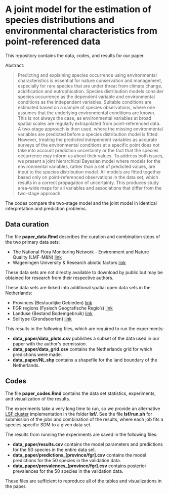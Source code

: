  # A joint model for the estimation of species distributions and environmental characteristics from point-referenced data
 
This repository contains the data, codes, and results for our paper. 

Abstract:
> Predicting and explaining species occurrence using environmental characteristics is essential for nature conservation and management, especially for rare species that are under threat from climate change, acidification and eutrophication. Species distribution models consider species occurrence as the dependent variable and environmental conditions as the independent variables. Suitable conditions are estimated based on a sample of species observations, where one assumes that the underlying environmental conditions are known. This is not always the case, as environmental variables at broad spatial scales are regularly extrapolated from point-referenced data. A two-stage approach is then used, where the missing environmental variables are predicted before a species distribution model is fitted. However, treating the predicted independent variables as accurate surveys of the environmental conditions at a specific point does not take into account prediction uncertainty or the fact that the species occurrence may inform us about their values. To address both issues, we present a joint hierarchical Bayesian model where models for the environmental variables, rather than a set of predicted values, are input to the species distribution model. All models are fitted together based only on point-referenced observations in the data set, which results in a correct propagation of uncertainty. This produces study area-wide maps for all variables and associations that differ from the two-stage approach.

The codes compare the two-stage model and the joint model in identical interpretation and prediction problems.

 ## Data curation

The file **paper_data.Rmd** describes the curation and combination steps of the two primary data sets:
 - The National Flora Monitoring Network - Environment and Nature Quality (LMF-M\&N) [link](https://www.rivm.nl/publicaties/ontwerp-landelijk-meetnet-flora-milieu-natuurkwaliteit-lmf-mn)
 - Wageningen University \& Research abiotic factors [link](https://library.wur.nl/WebQuery/wurpubs/reports/367477)

These data sets are not directly available to download by public but may be obtained for research from their respective authors. 

These data sets are linked into additional spatial open data sets in the Netherlands: 
- Provinces (Bestuurlijke Gebieden) [link](https://www.pdok.nl/geo-services/-/article/bestuurlijke-gebieden)
- FGR regions (Fysisch Geografische Regio’s) [link](https://www.pdok.nl/introductie/-/article/fysisch-geografische-regio-s)
- Landuse (Bestand Bodemgebruik) [link](https://www.pdok.nl/-/bestand-bodemgebruik-2015-van-cbs-nu-bij-pdok)
- Soiltype (Grondsoorten) [link](http://www.geodesk.nl/Grondsoorten.htm)

This results in the following files, which are required to run the experiments:
- **data_paper/data_plots.csv** publishes a subset of the data used in our paper with the author's permission. 
- **data_paper/data_grid.csv** contains the Netherlands grid for which predictions were made.
- **data_paper/NL.shp** contains a shapefile for the land boundary of the Netherlands.

## Codes

The file **paper_codes.Rmd** contains the data set statistics, experiments, and visualization of the results.

The experiments take a very long time to run, so we provide an alternative [LSF cluster](https://www.ibm.com/support/pages/what-lsf-cluster) implementation in the folder **lsf/**.
See the file **lsf/run.sh** for submission of the jobs and combination of the results, where each job fits a species specific SDM to a given data set.

The results from running the experiments are saved in the following files:
- **data_paper/results.csv** contains the model parameters and predictions for the 50 species in the entire data set.
- **data_paper/predictions_[province/fgr].csv** contains the model predictions for the 50 species in the validation data.
- **data_paper/prevalences_[province/fgr].csv** contains posterior prevalences for the 50 species in the validation data.

These files are sufficient to reproduce all of the tables and visualizations in the paper.

